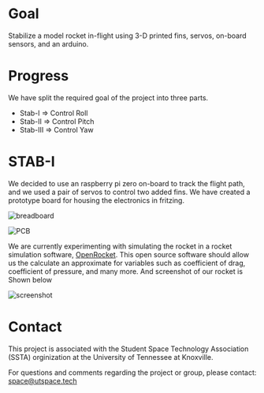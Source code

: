 # Goal
Stabilize a model rocket in-flight using 3-D printed fins, servos, on-board sensors, and an arduino.

# Progress
We have split the required goal of the project into three parts.
* Stab-I    =>  Control Roll
* Stab-II   =>  Control Pitch
* Stab-III  =>  Control Yaw

# STAB-I
We decided to use an raspberry pi zero on-board to track the flight path, and we used a pair of servos to control two added fins. We have created a prototype board for housing the electronics in fritzing.

![breadboard](http://i.imgur.com/hvtwLYU.png)

![PCB](http://i.imgur.com/mcwox6W.png)

We are currently experimenting with simulating the rocket in a rocket simulation software, [OpenRocket](http://openrocket.sourceforge.net/). This open source software should allow us the calculate an approximate for variables such as coefficient of drag, coefficient of pressure, and many more. And screenshot of our rocket is Shown below

![screenshot](http://i.imgur.com/pY9OdsZ.png)

# Contact
This project is associated with the Student Space Technology Association (SSTA) orginization at the University of Tennessee at Knoxville.

For questions and comments regarding the project or group, please contact: space@utspace.tech
